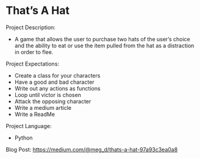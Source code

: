 
# That’s A Hat

Project Description: 
- A game that allows the user to purchase two hats of the user’s choice and the ability to eat or use the item pulled from the hat as a distraction in order to flee.

Project Expectations:
- Create a class for your characters
- Have a good and bad character
- Write out any actions as functions
- Loop until victor is chosen
- Attack the opposing character
- Write a medium article
- Write a ReadMe 

Project Language: 
- Python

Blog Post: https://medium.com/@meg_d/thats-a-hat-97a93c3ea0a8
